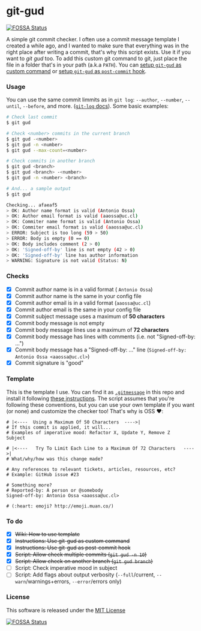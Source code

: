 # git-gud
[![FOSSA Status](https://app.fossa.io/api/projects/git%2Bgithub.com%2Faaossa%2Fgit-gud.svg?type=shield)](https://app.fossa.io/projects/git%2Bgithub.com%2Faaossa%2Fgit-gud?ref=badge_shield)


A simple git commit checker. I often use a commit message template I created a while ago, and I wanted to make sure that everything was in the right place after writing a commit, that's why this script exists. Use it if you want to *git gud* too. To add this custom git command to git, just place the file in a folder that's in your path (a.k.a `PATH`). You can [setup `git-gud` as custom command](https://github.com/aaossa/git-gud/wiki/Setup-'git-gud'-as-custom-command) or [setup `git-gud` as `post-commit` hook](https://github.com/aaossa/git-gud/wiki/Setup-'git-gud'-as-'post-commit'-hook).

### Usage

You can use the same commit limmits as in `git log`: `--author`, `--number`, `--until`, `--before`, and more. ([`git-log` docs](https://git-scm.com/docs/git-log#_commit_limiting)). Some basic examples:

```bash
# Check last commit
$ git gud

# Check <number> commits in the current branch
$ git gud -<number>
$ git gud -n <number>
$ git gud --max-count=<number>

# Check commits in another branch
$ git gud <branch>
$ git gud <branch> -<number>
$ git gud -n <number> <branch>

# And... a sample output
$ git gud

Checking... afaeaf5
> OK: Author name format is valid (Antonio Ossa)
> OK: Author email format is valid (aaossa@uc.cl)
> OK: Commiter name format is valid (Antonio Ossa)
> OK: Commiter email format is valid (aaossa@uc.cl)
> ERROR: Subject is too long (59 > 50)
> ERROR: Body is empty (0 == 0)
> OK: Body includes comment (2 > 0)
> OK: 'Signed-off-by' line is not empty (42 > 0)
> OK: 'Signed-off-by' line has author information
> WARNING: Signature is not valid (Status: N)
```

### Checks

- [x] Commit author name is in a valid format ( `Antonio Ossa`)
- [x] Commit author name is the same in your config file
- [x] Commit author email is in a valid format (`aaossa@uc.cl`)
- [x] Commit author email is the same in your config file
- [x] Commit subject message uses a maximum of **50 characters**
- [x] Commit body message is not empty
- [x] Commit body message lines use a maximum of **72 characters**
- [x] Commit body message has lines with comments (i.e. not "Signed-off-by: ...")
- [x] Commit body message has a "Signed-off-by: ..." line (`Signed-off-by: Antonio Ossa <aaossa@uc.cl>`)
- [x] Commit signature is "good"

### Template

This is the template I use. You can find it as [`.gitmessage`](https://github.com/aaossa/git-gud/blob/master/.gitmessage) in this repo and install it following [these instructions](https://github.com/aaossa/git-gud/wiki/Setup-a-commit-template). The script assumes that you're following these conventions, but you can use your own template if you want (or none) and customize the checker too! That's why is OSS :heart::

```
# |<----  Using a Maximum Of 50 Characters  ---->|
# If this commit is applied, it will...
# Examples of imperative mood: Refactor X, Update Y, Remove Z
Subject

# |<----   Try To Limit Each Line to a Maximum Of 72 Characters   ---->|
# What/why/how was this change made?

# Any references to relevant tickets, articles, resources, etc?
# Example: GitHub issue #23

# Something more?
# Reported-by: A person or @somebody
Signed-off-by: Antonio Ossa <aaossa@uc.cl>

# (:heart: emoji? http://emoji.muan.co/)

```

### To do

- [X] ~~Wiki: How to use template~~
- [X] ~~Instructions: Use git-gud as custom command~~
- [X] ~~Instructions: Use git-gud as post-commit hook~~
- [x] ~~Script: Allow check multiple commits (`git gud -n 10`)~~
- [x] ~~Script: Allow check on another branch (`git gud branch`)~~
- [ ] Script: Check imperative mood in subject
- [ ] Script: Add flags about output verbosity (`--full`/current, `--warn`/warnings+errors, `--error`/errors only)

### License

This software is released under the [MIT License](https://opensource.org/licenses/MIT)

[![FOSSA Status](https://app.fossa.io/api/projects/git%2Bgithub.com%2Faaossa%2Fgit-gud.svg?type=large)](https://app.fossa.io/projects/git%2Bgithub.com%2Faaossa%2Fgit-gud?ref=badge_large)